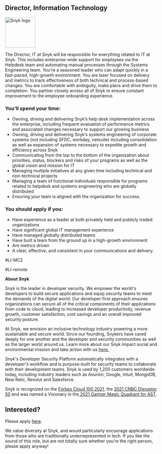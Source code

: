 Director, Information Technology
---

<img src="https://res.cloudinary.com/snyk/image/upload/v1537345894/press-kit/brand/logo-black.png" width="100" alt="Snyk logo" />

<p><span style="font-weight: 400;">The Director, IT at Snyk will be responsible for everything related to IT at Snyk. This includes enterprise-wide support for employees via the Helpdesk team and automating manual processes through the Systems Engineering team. You’re a seasoned leader who can adapt quickly in a fast-paced, high-growth environment. You are laser focused on delivery and metrics to track effectiveness of both technical and process-based changes. You are comfortable with ambiguity, make plans and drive them to completion. You partner closely across all of Snyk to ensure constant improvement to the employee onboarding experience.&nbsp;</span></p>
<h3><strong>You’ll spend your time:</strong></h3>
<ul>
<li style="font-weight: 400;"><span style="font-weight: 400;">Owning, driving and delivering Snyk’s help desk implementation across the enterprise, including frequent evaluation of performance metrics and associated changes necessary to support our growing business</span></li>
<li style="font-weight: 400;"><span style="font-weight: 400;">Owning, driving and delivering Snyk’s systems engineering of corporate systems (not including SFDC, workday, netsuite) including consolidation as well as expansion of systems necessary to expedite growth and efficiency across Snyk&nbsp;&nbsp;&nbsp;</span></li>
<li style="font-weight: 400;"><span style="font-weight: 400;">Communicating from the top to the bottom of the organization about priorities, status, blockers and risks of your programs as well as the global vision and mission for IT</span></li>
<li style="font-weight: 400;"><span style="font-weight: 400;">Managing multiple initiatives at any given time including technical and non-technical projects&nbsp;</span></li>
<li style="font-weight: 400;"><span style="font-weight: 400;">Managing a team of functional individuals responsible for programs related to helpdesk and systems engineering who are globally distributed</span></li>
<li style="font-weight: 400;"><span style="font-weight: 400;">Ensuring your team is aligned with the organization for success.</span></li>
</ul>
<h3><strong>You should apply if you:</strong></h3>
<ul>
<li style="font-weight: 400;"><span style="font-weight: 400;">Have experience as a leader at both privately held and publicly traded organizations</span></li>
<li style="font-weight: 400;"><span style="font-weight: 400;">Have significant global IT management experience</span></li>
<li style="font-weight: 400;"><span style="font-weight: 400;">Have managed globally distributed teams&nbsp;</span></li>
<li style="font-weight: 400;"><span style="font-weight: 400;">Have built a team from the ground up in a high-growth environment</span></li>
<li style="font-weight: 400;"><span style="font-weight: 400;">Are metrics driven</span></li>
<li style="font-weight: 400;"><span style="font-weight: 400;">A clear, effective, and consistent in your communications and delivery.</span></li>
</ul>
<p><span style="font-weight: 400;">#LI-MC2</span></p>
<p><span style="font-weight: 400;">#LI-remote</span></p><div class="content-conclusion"><p><strong>About Snyk</strong></p>
<p><span style="font-weight: 400;">Snyk is the leader in developer security. We empower the world's developers to build secure applications and equip security teams to meet the demands of the digital world. Our developer-first approach ensures organizations can secure all of the critical components of their applications from code to cloud, leading to increased developer productivity, revenue growth, customer satisfaction, cost savings and an overall improved security posture.&nbsp;</span></p>
<p><span style="font-weight: 400;">At Snyk, we envision an inclusive technology industry powering a more sustainable and secure world.</span> <span style="font-weight: 400;">Since our founding, Snykers have cared deeply for one another and the developer and security communities as well as the larger world around us. Learn more about our Snyk Impact social and environmental mission and take action with us </span><a href="https://snyk.io/about/snyk-impact/"><span style="font-weight: 400;">here.</span></a></p>
<p><span style="font-weight: 400;">Snyk's Developer Security Platform automatically integrates with a developer's workflow and is purpose-built for security teams to collaborate with their development teams. Snyk is used by 1,200 customers worldwide today, including industry leaders such as Asurion, Google, Intuit, MongoDB, New Relic, Revolut and Salesforce.</span></p>
<p><span style="font-weight: 400;">Snyk is recognized on the </span><a href="https://www.forbes.com/cloud100/#6f24b5ba5f94"><span style="font-weight: 400;">Forbes Cloud 100 2021</span></a><span style="font-weight: 400;">, the </span><a href="https://www.cnbc.com/2021/05/25/these-are-the-2021-cnbc-disruptor-50-companies.html"><span style="font-weight: 400;">2021 CNBC Disruptor 50</span></a><span style="font-weight: 400;"> and was named a Visionary in the</span><a href="https://snyk.io/blog/snyk-visionary-2021-gartner-magic-quadrant-for-ast/"><span style="font-weight: 400;"> 2021 Gartner Magic Quadrant for AST</span></a><span style="font-weight: 400;">.</span></p></div>

Interested?
---

Please apply [here](https://boards.greenhouse.io/snyk/jobs/6141213002#app).

We value diversity at Snyk, and would particularly encourage applications from those who are traditionally underrepresented in tech.
If you like the sound of this role, but are not totally sure whether you’re the right person, please apply anyway!
